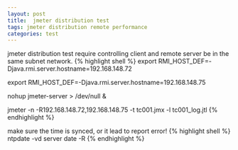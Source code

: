 ```yaml
---
layout: post
title:  jmeter distribution test
tags: jmeter distribution remote performance
categories: test
---
```

jmeter distribution test require controlling client and remote server be in the same subnet network.
{% highlight shell %}
export RMI_HOST_DEF=-Djava.rmi.server.hostname=192.168.148.72

export RMI_HOST_DEF=-Djava.rmi.server.hostname=192.168.148.75

nohup jmeter-server > /dev/null &

jmeter -n -R192.168.148.72,192.168.148.75 -t tc001.jmx -l tc001_log.jtl
{% endhighlight %}

make sure the time is synced, or it lead to report error!
{% highlight shell %}
ntpdate -vd server
date -R
{% endhighlight %}
